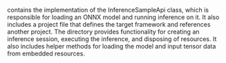 contains the implementation of the InferenceSampleApi class, which is responsible for loading an ONNX model and running inference on it. It also includes a project file that defines the target framework and references another project. The directory provides functionality for creating an inference session, executing the inference, and disposing of resources. It also includes helper methods for loading the model and input tensor data from embedded resources.